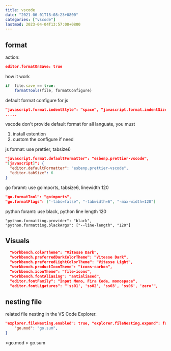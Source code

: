 ```yaml
---
title: vscode
date: "2021-06-01T18:08:23+0800"
categories: ["vscode"]
lastmod: 2023-04-04T13:57:08+0800
---
```



##   format 

action:
```json
editor.formatOnSave: true
```

how it work
```js
if  file.save == true:
	formatTools(file, formatConfigure)
```

default  format  configure for  js
```json
"javascript.format.indentStyle": "space", "javascript.format.indentSize": 2, "javascript.format.insertSpaceAfterConstructor": false,
.....
```


vscode don't provide default format for all languate, 
you must
1. install extention 
2. custom the configure if need 


 js format:  use prettier, tabsize6
```json
"javascript.format.defaultFormatter": "esbenp.prettier-vscode",
"[javascript]": {
  "editor.defaultFormatter": "esbenp.prettier-vscode",
  "editor.tabSize": 6
}
```


go foramt: use goimports, tabsize6, linewidth 120
```json
"go.formatTool": "goimports",
"go.formatFlags": ["-tabs=false", "-tabwidth=6", "-max-width=120"]

```


python foramt: use black, python line length 120
```
"python.formatting.provider": "black",
"python.formatting.blackArgs": ["--line-length", "120"]

```


## Visuals
```json 
  "workbench.colorTheme": "Vitesse Dark",
  "workbench.preferredDarkColorTheme": "Vitesse Dark",
  "workbench.preferredLightColorTheme": "Vitesse Light",
  "workbench.productIconTheme": "icons-carbon",
  "workbench.iconTheme": "file-icons",
  "workbench.fontAliasing": "antialiased",
  "editor.fontFamily": "Input Mono, Fira Code, monospace",
  "editor.fontLigatures": "'ss01', 'ss02', 'ss03', 'ss06', 'zero'",
```




## nesting file

related  file nesting in the VS Code Explorer.
```json
"explorer.fileNesting.enabled": true, "explorer.fileNesting.expand": false, "explorer.fileNesting.patterns": {
	"go.mod": "go.sum",
}
```
\>go.mod
	\> go.sum